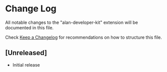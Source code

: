 # Change Log

All notable changes to the "alan-developer-kit" extension will be documented in this file.

Check [Keep a Changelog](http://keepachangelog.com/) for recommendations on how to structure this file.

## [Unreleased]

- Initial release